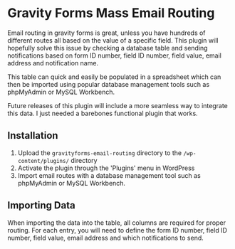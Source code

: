 # Gravity Forms Mass Email Routing
Email routing in gravity forms is great, unless you have hundreds of different routes all based on the value of a specific field. This plugin will hopefully solve this issue by checking a database table and sending notifications based on form ID number, field ID number, field value, email address and notification name.

This table can quick and easily be populated in a spreadsheet which can then be imported using popular database management tools such as phpMyAdmin or MySQL Workbench.

Future releases of this plugin will include a more seamless way to integrate this data. I just needed a barebones functional plugin that works.

## Installation
1. Upload the `gravityforms-email-routing` directory to the `/wp-content/plugins/` directory
2. Activate the plugin through the 'Plugins' menu in WordPress
3. Import email routes with a database management tool such as phpMyAdmin or MySQL Workbench.

## Importing Data
When importing the data into the table, all columns are required for proper routing. For each entry, you will need to define the form ID number, field ID number, field value, email address and which notifications to send.